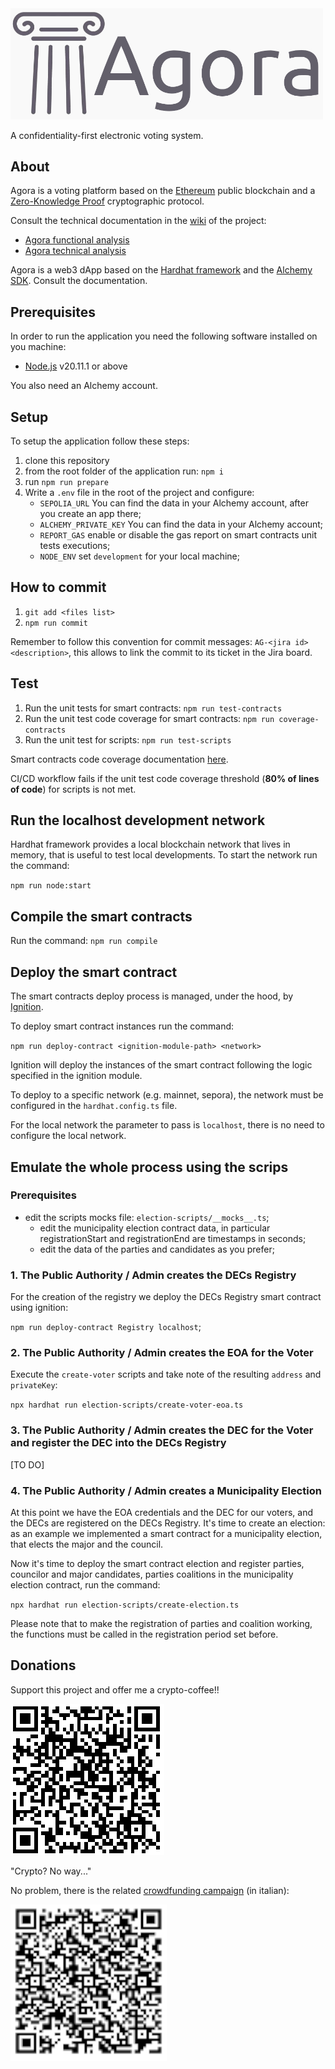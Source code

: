 <img src="docs/assets/logo.jpg" alt="Agora" width="500"/>

A confidentiality-first electronic voting system.

## About

Agora is a voting platform based on the [Ethereum](https://ethereum.org/en/) public blockchain and a [Zero-Knowledge Proof](https://zkp.science/) cryptographic protocol.

Consult the technical documentation in the [wiki](https://github.com/nova-collective/agora/wiki) of the project: 

* [Agora functional analysis](https://github.com/g3k0/agora/wiki/2.-Functional-analysis)
* [Agora technical analysis](https://github.com/g3k0/agora/wiki/3.-Technical-analysis)


Agora is a web3 dApp based on the [Hardhat framework](https://hardhat.org/) and the [Alchemy SDK](https://www.alchemy.com/). Consult the documentation.

## Prerequisites

In order to run the application you need the following software installed on you machine:

* [Node.js](https://nodejs.org/en) v20.11.1 or above

You also need an Alchemy account.

## Setup

To setup the application follow these steps:

1. clone this repository
2. from the root folder of the application run: `npm i`
3. run `npm run prepare`
4. Write a `.env` file in the root of the project and configure:
    * `SEPOLIA_URL` You can find the data in your Alchemy account, after you create an app there;
    * `ALCHEMY_PRIVATE_KEY` You can find the data in your Alchemy account;
    * `REPORT_GAS` enable or disable the gas report on smart contracts unit tests executions;
    * `NODE_ENV` set `development` for your local machine;

## How to commit

1. `git add <files list>`
2. `npm run commit`

Remember to follow this convention for commit messages: `AG-<jira id> <description>`, this allows to link the commit to its ticket in the Jira board.

## Test

1. Run the unit tests for smart contracts: `npm run test-contracts`
2. Run the unit test code coverage for smart contracts: `npm run coverage-contracts`
3. Run the unit test for scripts: `npm run test-scripts`

Smart contracts code coverage documentation [here](https://www.npmjs.com/package/solidity-coverage).

CI/CD workflow fails if the unit test code coverage threshold (**80% of lines of code**) for scripts is not met. 

## Run the localhost development network

Hardhat framework provides a local blockchain network that lives in memory, that is useful to test local developments.
To start the network run the command:

`npm run node:start`

## Compile the smart contracts

Run the command: `npm run compile`

## Deploy the smart contract

The smart contracts deploy process is managed, under the hood, by [Ignition](https://hardhat.org/ignition/docs/getting-started#overview).

To deploy smart contract instances run the command:

`npm run deploy-contract <ignition-module-path> <network>`

Ignition will deploy the instances of the smart contract following the logic specified in the ignition module.

To deploy to a specific network (e.g. mainnet, sepora), the network must be configured in the `hardhat.config.ts` file.

For the local network the parameter to pass is `localhost`, there is no need to configure the local network.

## Emulate the whole process using the scrips

### Prerequisites

* edit the scripts mocks file: `election-scripts/__mocks__.ts`;
    * edit the municipality election contract data, in particular registrationStart and registrationEnd are timestamps in seconds;
    * edit the data of the parties and candidates as you prefer;

### 1. The Public Authority / Admin creates the DECs Registry
For the creation of the registry we deploy the DECs Registry smart contract using ignition:

`npm run deploy-contract Registry localhost`;

### 2. The Public Authority / Admin creates the EOA for the Voter
Execute the `create-voter` scripts and take note of the resulting `address` and `privateKey`:

`npx hardhat run election-scripts/create-voter-eoa.ts`
 
### 3. The Public Authority / Admin creates the DEC for the Voter and register the DEC into the DECs Registry
[TO DO]

### 4. The Public Authority / Admin creates a Municipality Election
At this point we have the EOA credentials and the DEC for our voters, and the DECs are registered on the DECs Registry. It's time to create an election: as an example we implemented a smart contract for a municipality election, that elects the major and the council.

Now it's time to deploy the smart contract election and register parties, councilor and major candidates, parties coalitions in the municipality election contract, run the command:

`npx hardhat run election-scripts/create-election.ts`

Please note that to make the registration of parties and coalition working, the functions must be called in the registration period set before.



## Donations
Support this project and offer me a crypto-coffee!!

![wallet](docs/assets/wallet_address.png)

"Crypto? No way..."

No problem, there is the related [crowdfunding campaign](https://www.gofundme.com/f/agora-sistema-di-voto-basato-su-blockchain) (in italian):

![crowdfunding](docs/assets/qr_code_go_fund_me.png)


